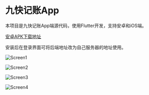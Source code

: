 # 九快记账App

本项目是九快记账App端源代码，使用Flutter开发，支持安卓和iOS端。

[安卓APK下载地址](https://file.moneywhere.com/moneywhere1.0.apk)

安装后在登录界面可将后端地址改为自己服务器的地址使用。



![Screen1](https://raw.githubusercontent.com/getmoneynote/moneywhere_user_flutter/main/screenshots/1.jpg "Screen1")


![Screen2](https://raw.githubusercontent.com/getmoneynote/moneywhere_user_flutter/main/screenshots/2.jpg "Screen2")


![Screen3](https://raw.githubusercontent.com/getmoneynote/moneywhere_user_flutter/main/screenshots/3.jpg "Screen3")


![Screen4](https://raw.githubusercontent.com/getmoneynote/moneywhere_user_flutter/main/screenshots/4.jpg "Screen4")
